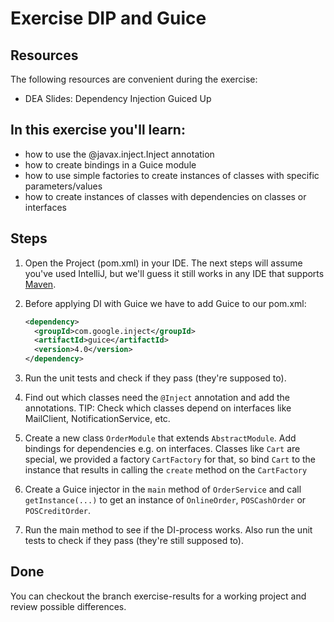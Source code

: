 Exercise DIP and Guice
=========================
Resources
-------------
The following resources are convenient during the exercise:

* DEA Slides: Dependency Injection Guiced Up

In this exercise you'll learn:
------------------------------
* how to use the @javax.inject.Inject annotation
* how to create bindings in a Guice module
* how to use simple factories to create instances of classes with specific parameters/values
* how to create instances of classes with dependencies on classes or interfaces

Steps
-----
1. Open the Project (pom.xml) in your IDE. The next steps will assume you've used IntelliJ, but we'll guess it still works in any IDE that supports [Maven](http://maven.apache.org/ "Maven").

2. Before applying DI with Guice we have to add Guice to our pom.xml:

	```xml
	<dependency>
	  <groupId>com.google.inject</groupId>
	  <artifactId>guice</artifactId>
	  <version>4.0</version>
	</dependency>
	``` 
	
3. Run the unit tests and check if they pass (they're supposed to).

4. Find out which classes need the ```@Inject``` annotation and add the annotations. TIP: Check which classes depend on interfaces like MailClient, NotificationService, etc.

5. Create a new class ```OrderModule``` that extends ```AbstractModule```. Add bindings for dependencies e.g. on interfaces. Classes like ```Cart``` are special, we provided a factory ```CartFactory``` for that, so bind ```Cart``` to the instance that results in calling the ```create``` method on the ```CartFactory```

6. Create a Guice injector in the ```main``` method of ```OrderService``` and call ```getInstance(...)``` to get an instance of ```OnlineOrder```, ```POSCashOrder``` or ```POSCreditOrder```.

7. Run the main method to see if the DI-process works. Also run the unit tests to check if they pass (they're still supposed to).

Done
----
You can checkout the branch exercise-results for a working project and review possible differences.
